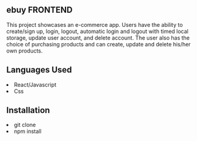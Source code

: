 ## ebuy FRONTEND
This project showcases an e-commerce app. Users have the ability to create/sign up, login, logout, automatic login and logout with timed local storage, update user account, and delete account. The user also has the choice of purchasing products and can create, update and delete his/her own products.



## Languages Used
<li> React/Javascript</li>
<li> Css</li>



## Installation
<li> git clone</li>
<li> npm install </li>